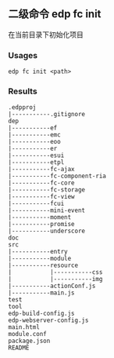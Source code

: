 ## 二级命令 edp fc init

在当前目录下初始化项目

### Usages

    edp fc init <path>

### Results

    .edpproj
    |-----------.gitignore
    dep
    |-----------ef
    |-----------emc
    |-----------eoo
    |-----------er
    |-----------esui
    |-----------etpl
    |-----------fc-ajax
    |-----------fc-component-ria
    |-----------fc-core
    |-----------fc-storage
    |-----------fc-view
    |-----------fcui
    |-----------mini-event
    |-----------moment
    |-----------promise
    |-----------underscore
    doc
    src
    |-----------entry
    |-----------module
    |-----------resource
    |           |-----------css
    |           |-----------img
    |-----------actionConf.js
    |-----------main.js
    test
    tool
    edp-build-config.js
    edp-webserver-config.js
    main.html
    module.conf
    package.json
    README
